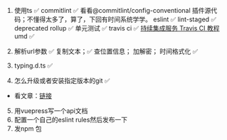 1. 使用ts ✅ 
  commitlint ✅ 看看@commitlint/config-conventional 插件源代码；不懂得太多了，算了，下回有时间系统学学。
  eslint ✅ 
  lint-staged ✅ deprecated
  rollup ✅ 
  单元测试 ✅
  travis ci ✅ [持续集成服务 Travis CI 教程](https://www.ruanyifeng.com/blog/2017/12/travis_ci_tutorial.html)
  umd ✅
2. 解析url参数 ✅
   复制文本；✅
   查位置信息；
   加解密；
   时间格式化 ✅
   
3. typing.d.ts ✅
4. 怎么升级或者安装指定版本的git ✅
 - 看文章：[链接](https://blog.csdn.net/weixin_44607611/article/details/113655989)
5. 用vuepress写一个api文档
6. 配置一个自己的eslint rules然后发布一下
7. 发npm 包
